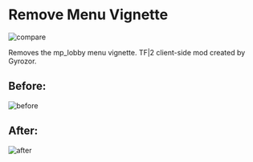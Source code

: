 # Remove Menu Vignette 
![compare](https://i.imgur.com/a/WuP5RFy.png)

Removes the mp_lobby menu vignette. TF|2 client-side mod created by Gyrozor.

## Before:
![before](https://i.imgur.com/a/qUWTdJ7.png)

## After:
![after](https://i.imgur.com/a/WuP5RFy.png)
